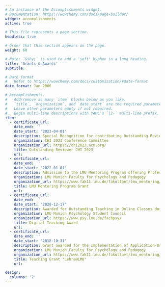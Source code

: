 ```yaml
---
# An instance of the Accomplishments widget.
# Documentation: https://wowchemy.com/docs/page-builder/
widget: accomplishments
active: true

# This file represents a page section.
headless: true

# Order that this section appears on the page.
weight: 60

# Note: `&shy;` is used to add a 'soft' hyphen in a long heading.
title: 'Grants & Awards'
subtitle:

# Date format
#   Refer to https://wowchemy.com/docs/customization/#date-format
date_format: Jan 2006

# Accomplishments.
#   Add/remove as many `item` blocks below as you like.
#   `title`, `organization`, and `date_start` are the required parameters.
#   Leave other parameters empty if not required.
#   Begin multi-line descriptions with YAML's `|2-` multi-line prefix.
item:
  - certificate_url:
    date_end: ''
    date_start: '2023-04-01'
    description: Special Recognition for contributing Outstanding Reviews for the premier international conference of Human-Computer Interaction
    organization: CHI 2023 Conference Committee
    organization_url: https://chi2023.acm.org/
    title: Outstanding Reviewer CHI 2023
    url:
  - certificate_url:
    date_end: ''
    date_start: '2022-01-01'
    description: Admission to the LMU Mentoring Program offering Professional and Financial Support for Researchers in Early Career Stages
    organization: LMU Munich Faculty for Psychology and Pedagogy
    organization_url: https://www.fak11.lmu.de/fakultaet/lmu_mentoring/index.html
    title: LMU Mentoring Program Grant
    url:
  - certificate_url:
    date_end: ''
    date_start: '2020-12-17'
    description: Awarded for Outstanding Teaching in Online Classes during the Corona Pandemic
    organization: LMU Munich Psychology Student Council
    organization_url: https://www.psy.lmu.de/fachpsy/
    title: Digital Teaching Award
    url:
  - certificate_url:
    date_end: ''
    date_start: '2018-10-31'
    description: Grant awarded for the Implementation of Application-Oriented Teaching Projects
    organization: LMU Munich Faculty for Psychology and Pedagogy 
    organization_url: https://www.fak11.lmu.de/fakultaet/lmu_mentoring/index.html
    title: Teaching Grant "Lehre@LMU"
    url:

design:
  columns: '2'
---
```

